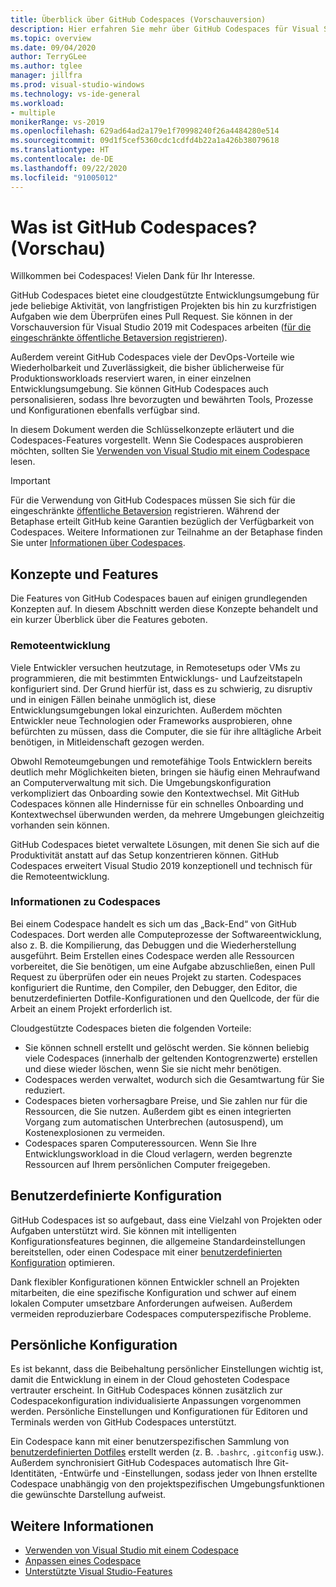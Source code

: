 ```yaml
---
title: Überblick über GitHub Codespaces (Vorschauversion)
description: Hier erfahren Sie mehr über GitHub Codespaces für Visual Studio und darüber, wie die Lösung Ihnen helfen kann, Ihre Entwicklungsumgebung auf die Cloud auszuweiten.
ms.topic: overview
ms.date: 09/04/2020
author: TerryGLee
ms.author: tglee
manager: jillfra
ms.prod: visual-studio-windows
ms.technology: vs-ide-general
ms.workload:
- multiple
monikerRange: vs-2019
ms.openlocfilehash: 629ad64ad2a179e1f70998240f26a4484280e514
ms.sourcegitcommit: 09d1f5cef5360cdc1cdfd4b22a1a426b38079618
ms.translationtype: HT
ms.contentlocale: de-DE
ms.lasthandoff: 09/22/2020
ms.locfileid: "91005012"
---
```

# <a name="what-is-github-codespaces-preview"></a>Was ist GitHub Codespaces? (Vorschau)

Willkommen bei Codespaces! Vielen Dank für Ihr Interesse.

GitHub Codespaces bietet eine cloudgestützte Entwicklungsumgebung für jede beliebige Aktivität, von langfristigen Projekten bis hin zu kurzfristigen Aufgaben wie dem Überprüfen eines Pull Request. Sie können in der Vorschauversion für Visual Studio 2019 mit Codespaces arbeiten ([für die eingeschränkte öffentliche Betaversion registrieren](https://github.com/features/codespaces/signup-vs)).

Außerdem vereint GitHub Codespaces viele der DevOps-Vorteile wie Wiederholbarkeit und Zuverlässigkeit, die bisher üblicherweise für Produktionsworkloads reserviert waren, in einer einzelnen Entwicklungsumgebung. Sie können GitHub Codespaces auch personalisieren, sodass Ihre bevorzugten und bewährten Tools, Prozesse und Konfigurationen ebenfalls verfügbar sind.

In diesem Dokument werden die Schlüsselkonzepte erläutert und die Codespaces-Features vorgestellt. Wenn Sie Codespaces ausprobieren möchten, sollten Sie [Verwenden von Visual Studio mit einem Codespace](use-visual-studio-with-codespaces.md) lesen.

> [!IMPORTANT]
> Für die Verwendung von GitHub Codespaces müssen Sie sich für die eingeschränkte [öffentliche Betaversion](https://github.com/features/codespaces/signup-vs) registrieren. Während der Betaphase erteilt GitHub keine Garantien bezüglich der Verfügbarkeit von Codespaces. Weitere Informationen zur Teilnahme an der Betaphase finden Sie unter [Informationen über Codespaces](https://docs.github.com/github/developing-online-with-codespaces/about-codespaces#joining-the-beta).

## <a name="concepts-and-features"></a>Konzepte und Features

Die Features von GitHub Codespaces bauen auf einigen grundlegenden Konzepten auf. In diesem Abschnitt werden diese Konzepte behandelt und ein kurzer Überblick über die Features geboten.

### <a name="remote-development"></a>Remoteentwicklung

Viele Entwickler versuchen heutzutage, in Remotesetups oder VMs zu programmieren, die mit bestimmten Entwicklungs- und Laufzeitstapeln konfiguriert sind. Der Grund hierfür ist, dass es zu schwierig, zu disruptiv und in einigen Fällen beinahe unmöglich ist, diese Entwicklungsumgebungen lokal einzurichten. Außerdem möchten Entwickler neue Technologien oder Frameworks ausprobieren, ohne befürchten zu müssen, dass die Computer, die sie für ihre alltägliche Arbeit benötigen, in Mitleidenschaft gezogen werden.

Obwohl Remoteumgebungen und remotefähige Tools Entwicklern bereits deutlich mehr Möglichkeiten bieten, bringen sie häufig einen Mehraufwand an Computerverwaltung mit sich. Die Umgebungskonfiguration verkompliziert das Onboarding sowie den Kontextwechsel. Mit GitHub Codespaces können alle Hindernisse für ein schnelles Onboarding und Kontextwechsel überwunden werden, da mehrere Umgebungen gleichzeitig vorhanden sein können. 

GitHub Codespaces bietet verwaltete Lösungen, mit denen Sie sich auf die Produktivität anstatt auf das Setup konzentrieren können. GitHub Codespaces erweitert Visual Studio 2019 konzeptionell und technisch für die Remoteentwicklung. 

### <a name="about-codespaces"></a>Informationen zu Codespaces

Bei einem Codespace handelt es sich um das „Back-End“ von GitHub Codespaces. Dort werden alle Computeprozesse der Softwareentwicklung, also z. B. die Kompilierung, das Debuggen und die Wiederherstellung ausgeführt. Beim Erstellen eines Codespace werden alle Ressourcen vorbereitet, die Sie benötigen, um eine Aufgabe abzuschließen, einen Pull Request zu überprüfen oder ein neues Projekt zu starten. Codespaces konfiguriert die Runtime, den Compiler, den Debugger, den Editor, die benutzerdefinierten Dotfile-Konfigurationen und den Quellcode, der für die Arbeit an einem Projekt erforderlich ist.

Cloudgestützte Codespaces bieten die folgenden Vorteile:

- Sie können schnell erstellt und gelöscht werden. Sie können beliebig viele Codespaces (innerhalb der geltenden Kontogrenzwerte) erstellen und diese wieder löschen, wenn Sie sie nicht mehr benötigen.
- Codespaces werden verwaltet, wodurch sich die Gesamtwartung für Sie reduziert.
- Codespaces bieten vorhersagbare Preise, und Sie zahlen nur für die Ressourcen, die Sie nutzen. Außerdem gibt es einen integrierten Vorgang zum automatischen Unterbrechen (autosuspend), um Kostenexplosionen zu vermeiden.
- Codespaces sparen Computeressourcen. Wenn Sie Ihre Entwicklungsworkload in die Cloud verlagern, werden begrenzte Ressourcen auf Ihrem persönlichen Computer freigegeben.

## <a name="custom-configuration"></a>Benutzerdefinierte Konfiguration

GitHub Codespaces ist so aufgebaut, dass eine Vielzahl von Projekten oder Aufgaben unterstützt wird. Sie können mit intelligenten Konfigurationsfeatures beginnen, die allgemeine Standardeinstellungen bereitstellen, oder einen Codespace mit einer [benutzerdefinierten Konfiguration](customize-codespaces.md) optimieren.

Dank flexibler Konfigurationen können Entwickler schnell an Projekten mitarbeiten, die eine spezifische Konfiguration und schwer auf einem lokalen Computer umsetzbare Anforderungen aufweisen. Außerdem vermeiden reproduzierbare Codespaces computerspezifische Probleme.

## <a name="personal-configuration"></a>Persönliche Konfiguration

Es ist bekannt, dass die Beibehaltung persönlicher Einstellungen wichtig ist, damit die Entwicklung in einem in der Cloud gehosteten Codespace vertrauter erscheint. In GitHub Codespaces können zusätzlich zur Codespacekonfiguration individualisierte Anpassungen vorgenommen werden. Persönliche Einstellungen und Konfigurationen für Editoren und Terminals werden von GitHub Codespaces unterstützt.

Ein Codespace kann mit einer benutzerspezifischen Sammlung von [benutzerdefinierten Dotfiles](https://docs.github.com/github/developing-online-with-codespaces/personalizing-codespaces-for-your-account) erstellt werden (z. B. `.bashrc`, `.gitconfig` usw.). Außerdem synchronisiert GitHub Codespaces automatisch Ihre Git-Identitäten, -Entwürfe und -Einstellungen, sodass jeder von Ihnen erstellte Codespace unabhängig von den projektspezifischen Umgebungsfunktionen die gewünschte Darstellung aufweist.

## <a name="see-also"></a>Weitere Informationen

* [Verwenden von Visual Studio mit einem Codespace](use-visual-studio-with-codespaces.md)
* [Anpassen eines Codespace](customize-codespaces.md)
* [Unterstützte Visual Studio-Features](supported-features-codespaces.md)
